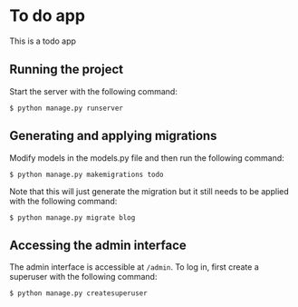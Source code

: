 # To do app

This is a todo app

## Running the project

Start the server with the following command:

```
$ python manage.py runserver 
```

## Generating and applying migrations 

Modify models in the models.py file and then run the following command:

```
$ python manage.py makemigrations todo
```

Note that this will just generate the migration but it still needs to be applied with the following command:

```
$ python manage.py migrate blog
```

## Accessing the admin interface

The admin interface is accessible at `/admin`. To log in, first create a superuser with the following command:

```
$ python manage.py createsuperuser
```